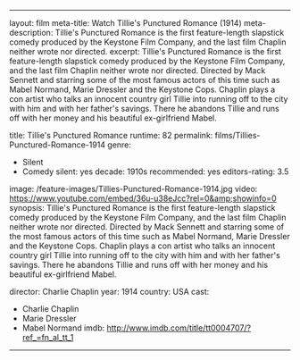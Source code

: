 ---

layout: film
meta-title: Watch Tillie's Punctured Romance (1914)
meta-description:  Tillie's Punctured Romance is the first feature-length slapstick comedy produced by the Keystone Film Company, and the last film Chaplin neither wrote nor directed.
excerpt: Tillie's Punctured Romance is the first feature-length slapstick comedy produced by the Keystone Film Company, and the last film Chaplin neither wrote nor directed. Directed by Mack Sennett and starring some of the most famous actors of this time such as Mabel Normand, Marie Dressler and the Keystone Cops. Chaplin plays a con artist who talks an innocent country girl Tillie into running off to the city with him and with her father's savings. There he abandons Tillie and runs off with her money and his beautiful ex-girlfriend Mabel.

title: Tillie's Punctured Romance
runtime: 82
permalink: films/Tillies-Punctured-Romance-1914
genre:
- Silent
- Comedy
silent: yes
decade: 1910s
recommended: yes
editors-rating: 3.5

image: /feature-images/Tillies-Punctured-Romance-1914.jpg
video: https://www.youtube.com/embed/36u-u38eJcc?rel=0&amp;showinfo=0
synopsis: Tillie's Punctured Romance is the first feature-length slapstick comedy produced by the Keystone Film Company, and the last film Chaplin neither wrote nor directed. Directed by Mack Sennett and starring some of the most famous actors of this time such as Mabel Normand, Marie Dressler and the Keystone Cops. Chaplin plays a con artist who talks an innocent country girl Tillie into running off to the city with him and with her father's savings. There he abandons Tillie and runs off with her money and his beautiful ex-girlfriend Mabel.

director: Charlie Chaplin
year: 1914
country: USA
cast:
- Charlie Chaplin
- Marie Dressler
- Mabel Normand
imdb: http://www.imdb.com/title/tt0004707/?ref_=fn_al_tt_1

---